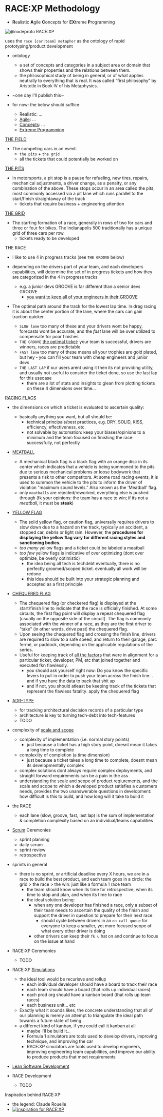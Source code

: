 
# RACE:XP Methodology

- **R**ealistic **A**gile **C**oncepts for **EX**treme **P**rogramming

![@nodeproto RACE:XP](/doc/racexp.png)

uses the `race [car|team] metaphor` as the ontology of rapid prototyping/product development

- ontology
  - a set of concepts and categories in a subject area or domain that shows their properties and the relations between them.
  - the philosophical study of being in general, or of what applies neutrally to everything that is real. It was called “first philosophy” by Aristotle in Book IV of his Metaphysics.

- ~one day I'll publish this~
- for now: the below should suffice
  - Realistic: ...
  - [Agile](https://www.metaltoad.com/blog/most-agile-thing-you-can-do-throw-away-agile): ...
  - [Concepts](https://en.wikipedia.org/wiki/Extreme_programming#Concept): ...
  - [Extreme Programming](https://www.amazon.com/Extreme-Programming-Explained-Embrace-Change/dp/0321278658)

[THE FIELD](https://en.wikipedia.org/wiki/Glossary_of_motorsport_terms)

- The competing cars in an event.
  - `the pits` + `the grid`
  - all the tickets that could potentially be worked on

[THE PITS](https://en.wikipedia.org/wiki/Pit_stop)

- In motorsports, a pit stop is a pause for refueling, new tires, repairs, mechanical adjustments, a driver change, as a penalty, or any combination of the above. These stops occur in an area called the pits, most commonly accessed via a pit lane which runs parallel to the start/finish straightaway of the track
  - tickets that require business + engineering attention

[THE GRID](https://en.wikipedia.org/wiki/Glossary_of_motorsport_terms)

- The starting formation of a race, generally in rows of two for cars and three or four for bikes. The Indianapolis 500 traditionally has a unique grid of three cars per row.
  - tickets ready to be developed

THE RACE

- I like to use 4 in progress tracks (see `THE GROOVE` below)
- depending on the drivers part of your team, and each developers capabilities, will determine the set of in progress tickets and how they are categorized in the 4 in progress tracks
  - e.g. a junior devs GROOVE is far different than a senior devs GROOVE
    - [you want to keep all of your engineers in their GROOVE](https://computus.org/7-tips-for-programming-in-the-zone/)

- The optimal path around the track for the lowest lap time. In drag racing it is about the center portion of the lane, where the cars can gain traction quicker.
  - `SLOW lane` too many of these and your drivers wont be happy, forecasts wont be accurate, and the *fast* lane will be over utilized to compensate for poor finishes
  - `THE GROOVE` [the optimal ticket](https://en.wikipedia.org/wiki/Glossary_of_motorsport_terms): your team is successful, drivers are winners, races are predictable
  - `FAST lane` too many of these means all your trophies are gold plated, but hey - you can fill your team with cheap engineers and junior devs
  - `THE LAST LAP` if our users arent using it then its not providing utility, and usually not useful to consider the ticket done, so use the last lap for this usecase
    - there are a lot of stats and insights to glean from plotting tickets on these 4 dimensions over time...

[RACING FLAGS](https://en.wikipedia.org/wiki/Racing_flags)

- the dimensions on which a ticket is evaluated to ascertain quality:
  - basically anything you want, but all should be:
    - technical principals/best practices, e.g. DRY, SOLID, KISS, efficiency, effectiveness, etc.
    - not solvable by automation: keep your biases/opinions to a minimum and the team focused on finishing the race successfully, not perfectly

- [MEATBALL](https://en.wikipedia.org/wiki/Racing_flags#Black_flag)
  - A mechanical black flag is a black flag with an orange disc in its center which indicates that a vehicle is being summoned to the pits due to serious mechanical problems or loose bodywork that presents a risk to other competitors. At some road racing events, it is used to summon the vehicle to the pits to inform the driver of violation "maximum sound levels.” Also known as the 'Meatball' flag.
  - only `meatballs` are rejected/reworked, everything else is pushed through (fk your opinions: the team has a race to win; if its not a *meatball*, it must be **steak**)

- [YELLOW FLAG](https://en.wikipedia.org/wiki/Racing_flags#Yellow_flag)
  - The solid yellow flag, or caution flag, universally requires drivers to slow down due to a hazard on the track, typically an accident, a stopped car, debris or light rain. However, the **procedures for displaying the yellow flag vary for different racing styles and sanctioning bodies**.
  - *too many* yellow flags and a ticket could be labeled a meatball
  - *too few* yellow flags is indicative of over optimizing (dont over optimize, be overly optimistic)
    - the idea being all tech is techdebt eventually, there is no perfectly groomed/scoped ticket. eventually all work will be redone
    - this idea should be built into your strategic planning and accepted as a first principle

- [CHEQUERED FLAG](https://en.wikipedia.org/wiki/Racing_flags#The_chequered_flag)
  - The chequered flag (or checkered flag) is displayed at the start/finish line to indicate that the race is officially finished. At some circuits, the first flag point will display a repeat chequered flag (usually on the opposite side of the circuit). The flag is commonly associated with the winner of a race, as they are the first driver to "take" (in other words, drive past) the chequered flag.
  - Upon seeing the chequered flag and crossing the finish line, drivers are required to slow to a safe speed, and return to their garage, parc fermé, or paddock, depending on the applicable regulations of the series.
  - Useful for keeping track of [all the factors](https://www.nature.com/articles/s41467-021-25477-8) that were in alignment for a particular ticket, developer, PM, etc that joined together and executed fkn flawlessly.
    - you should ask yourself right now: Do you know the specific levers to pull in order to push your team across the finish line... and if you have the data to back that shit up
    - and if not, you should atleast be keeping track of the tickets that represent the flawless fatality: apply the chequered flag

- [ADR-TYPE](https://adr.github.io/)
  - for tracking architectural decision records of a particular type
  - architecture is key to turning tech-debt into tech-features
  - TODO

- complexity of [scale and scope](https://econproph.com/2019/05/20/scale-and-scope/)
  - complexity of implementation (i.e. normal story points)
    - just because a ticket has a high story point, doesnt mean it takes a long time to complete
  - complexiity of completion (a time dimension)
    - just because a ticket takes a long time to complete, doesnt mean its developmentally complex
  - complex solutions dont always require complex deployments, and straight forward requirements can be a pain in the ass
  - understanding the scale and scope of product reqiurements, and the scale and scope to which a developed product satisfies a customers needs, provides the two unanswerable questions in development: how difficult is this to build, and how long will it take to build it

- the RACE
  - each lane (slow, groove, fast, last lap) is the sum of implementation & completion complexity based on an individual/teams capabilities

- [Scrum](https://www.atlassian.com/agile/kanban/kanban-vs-scrum) Ceremonies
  - sprint planning
  - daily scrum
  - sprint review
  - retrospective

- sprints in general
  - there is no sprint, or artificial deadline every X hours, we are in a race to build the best product, and each team goes in a circle: the grid > the race > the win: just like a formula 1 race team
    - the team should know when its time for retrospective, when its time to stop and plan, and when its time to race
    - the ideal solution being:
      - when any one developer has finished a race, only a subset of their team needs to ascertain the quality of the finish and support the driver in question to prepare for their next race
        - should cycle between drivers in an `on call queue` for everyone to keep a smaller, yet more focused scope of what every other driver is doing
      - other drivers can keep their `fk u` hat on and continue to focus on the issue at hand

- RACE:XP Ceremonies
  - TODO

- RACE:XP [Simulations](https://www.youtube.com/watch?v=suXyQKnhs8Q)
  - the ideal tool would be recurisve and rollup
    - each individual developer should have a board to track their race
    - each team should have a board (that rolls up individual races)
    - each prod org should have a kanban board (that rolls up team races)
    - each business unit... etc
  - Exactly what it sounds likes, the concrete understanding that all of our planning is merely an attempt to triangulate the ideal path towards a future state of being
  - a differnet kind of kanban, if you could call it kanban at all
    - maybe i'll be build it...
    - Formula 1 simulators are tools used to develop drivers, improving technique, and improving the car
    - RACE:XP simulators are  tools used to develop engineers, improving engineering team capabilities, and improve our ability to produce products that meet requirements

- [Lean Software Development](https://en.wikipedia.org/wiki/Lean_software_development#Lean_software_practices)
- RACE Development
  - TODO

Inspiration behind RACE:XP

- the legend: Claude Rouelle
- [![inspiration for RACE:XP](https://img.youtube.com/vi/c1n-rgqSTyY/0.jpg)](https://www.youtube.com/watch?v=c1n-rgqSTyY)
